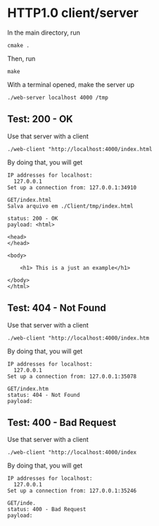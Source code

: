 # HTTP1.0 client/server

In the main directory, run

```
cmake .
```

Then, run

```
make
```

With a terminal opened, make the server up

```
./web-server localhost 4000 /tmp
```

## Test: 200 - OK

Use that server with a client

```
./web-client "http://localhost:4000/index.html
```

By doing that, you will get

```
IP addresses for localhost: 
  127.0.0.1
Set up a connection from: 127.0.0.1:34910

GET/index.html
Salva arquivo em ./Client/tmp/index.html

status: 200 - OK
payload: <html>

<head>
</head>

<body>

    <h1> This is a just an example</h1>

</body>
</html>
```

## Test: 404 - Not Found

Use that server with a client

```
./web-client "http://localhost:4000/index.htm
```

By doing that, you will get

```
IP addresses for localhost: 
  127.0.0.1
Set up a connection from: 127.0.0.1:35078

GET/index.htm
status: 404 - Not Found
payload:
```

## Test: 400 - Bad Request

Use that server with a client

```
./web-client "http://localhost:4000/index
```

By doing that, you will get

```
IP addresses for localhost: 
  127.0.0.1
Set up a connection from: 127.0.0.1:35246

GET/inde.
status: 400 - Bad Request
payload: 
```


